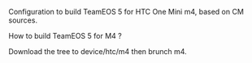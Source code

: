 Configuration to build TeamEOS 5 for HTC One Mini m4, based on CM sources.

How to build TeamEOS 5 for M4 ?

Download the tree to device/htc/m4 then brunch m4.
